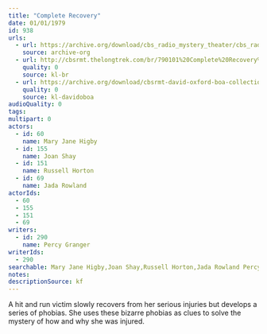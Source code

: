 ```yaml
---
title: "Complete Recovery"
date: 01/01/1979
id: 938
urls: 
  - url: https://archive.org/download/cbs_radio_mystery_theater/cbs_radio_mystery_theater-0901-0950.zip/cbs_radio_mystery_theater-0901-0950%2Fcbsrmt_0938_complete_recovery.mp3
    source: archive-org
  - url: http://cbsrmt.thelongtrek.com/br/790101%20Complete%20Recovery%20-%20WBBM.mp3
    quality: 0
    source: kl-br
  - url: https://archive.org/download/cbsrmt-david-oxford-boa-collection/CBSRMT-790101-0938-Complete-Recovery-(128-48)_WBBM-JE-{BoA}.mp3
    quality: 0
    source: kl-davidoboa
audioQuality: 0
tags: 
multipart: 0
actors:  
  - id: 60
    name: Mary Jane Higby  
  - id: 155
    name: Joan Shay  
  - id: 151
    name: Russell Horton  
  - id: 69
    name: Jada Rowland
actorIds:  
  - 60  
  - 155  
  - 151  
  - 69
writers:  
  - id: 290
    name: Percy Granger
writerIds:  
  - 290
searchable: Mary Jane Higby,Joan Shay,Russell Horton,Jada Rowland Percy Granger
notes: 
descriptionSource: kf
---
```

A hit and run victim slowly recovers from her serious injuries but develops a series of phobias. She uses these bizarre phobias as clues to solve the mystery of how and why she was injured.
